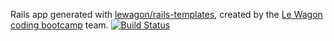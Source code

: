 Rails app generated with [lewagon/rails-templates](https://github.com/lewagon/rails-templates), created by the [Le Wagon coding bootcamp](https://www.lewagon.com) team.
[![Build Status](https://travis-ci.org/charleshenriponiard/spayce_2.svg?branch=master)](https://travis-ci.org/charleshenriponiard/spayce_2)
